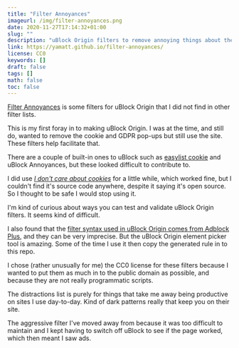 ```yaml
---
title: "Filter Annoyances"
imageurl: /img/filter-annoyances.png
date: 2020-11-27T17:14:32+01:00
slug: ""
description: "uBlock Origin filters to remove annoying things about the web."
link: https://yamatt.github.io/filter-annoyances/
license: CC0
keywords: []
draft: false
tags: []
math: false
toc: false
---
```

[Filter Annoyances](https://yamatt.github.io/filter-annoyances/) is some filters for uBlock Origin that I did not find in other filter lists.

This is my first foray in to making uBlock Origin. I was at the time, and still do, wanted to remove the cookie and GDPR pop-ups but still use the site. These filters help facilitate that.

There are a couple of built-in ones to uBlock such as [easylist cookie](https://github.com/easylist/easylist) and uBlock Annoyances, but these looked difficult to contribute to.

I did use [_I don't care about cookies_](https://addons.mozilla.org/en-GB/firefox/addon/i-dont-care-about-cookies/) for a little while, which worked fine, but I couldn't find it's source code anywhere, despite it saying it's open source. So I thought to be safe I would stop using it.

I'm kind of curious about ways you can test and validate uBlock Origin filters. It seems kind of difficult.

I also found that the [filter syntax used in uBlock Origin comes from Adblock Plus](https://github.com/gorhill/uBlock/wiki/Static-filter-syntax), and they can be very imprecise. But the uBlock Origin element picker tool is amazing. Some of the time I use it then copy the generated rule in to this repo.

I chose (rather unusually for me) the CC0 license for these filters because I wanted to put them as much in to the public domain as possible, and because they are not really programmatic scripts.

The distractions list is purely for things that take me away being productive on sites I use day-to-day. Kind of dark patterns really that keep you on their site.

The aggressive filter I've moved away from because it was too difficult to maintain and I kept having to switch off uBlock to see if the page worked, which then meant I saw ads.
